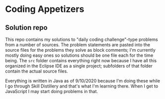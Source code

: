 # Coding Appetizers

## Solution repo

This repo contains my solutions to "daily coding challenge"-type problems from a number of sources. The problem statements are pasted into the source files for the problems they solve as block comments; I'm currently mostly doing easy ones so solutions should be one file each for the time being. The `src` folder contains everything right now because I have all this organized in the Eclipse IDE as a single project; subfolders of that folder contain the actual source files.

Everything is written in Java as of 9/10/2020 because I'm doing these while I go through Skill Distillery and that's what I'm learning there. When I get to JavaScript I may start doing problems in that.
